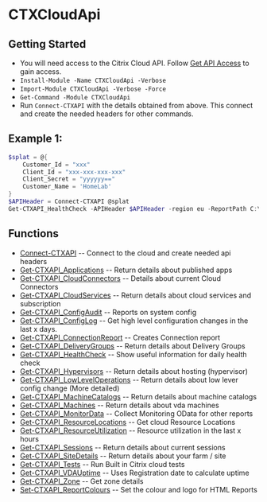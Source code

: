 # CTXCloudApi
## Getting Started
- You will need access to the Citrix Cloud API. Follow [Get API Access](https://developer.cloud.com/getting-started/docs/overview) to gain access.
- `Install-Module -Name CTXCloudApi -Verbose`
- `Import-Module CTXCloudApi -Verbose -Force`
- `Get-Command -Module CTXCloudApi`
- Run `Connect-CTXAPI` with the details obtained from above. This connect and create the needed headers for other commands.

## Example 1:

```powershell
$splat = @{
	Customer_Id = "xxx"
	Client_Id = "xxx-xxx-xxx-xxx"
	Client_Secret = "yyyyyy=="
	Customer_Name = 'HomeLab'
}
$APIHeader = Connect-CTXAPI @splat
Get-CTXAPI_HealthCheck -APIHeader $APIHeader -region eu -ReportPath C:\Temp\
```
 
## Functions
- [Connect-CTXAPI](https://smitpi.github.io/CTXCloudApi/#Connect-CTXAPI) -- Connect to the cloud and create needed api headers
- [Get-CTXAPI_Applications](https://smitpi.github.io/CTXCloudApi/#Get-CTXAPI_Applications) -- Return details about published apps
- [Get-CTXAPI_CloudConnectors](https://smitpi.github.io/CTXCloudApi/#Get-CTXAPI_CloudConnectors) -- Details about current Cloud Connectors
- [Get-CTXAPI_CloudServices](https://smitpi.github.io/CTXCloudApi/#Get-CTXAPI_CloudServices) -- Return details about cloud services and subscription
- [Get-CTXAPI_ConfigAudit](https://smitpi.github.io/CTXCloudApi/#Get-CTXAPI_ConfigAudit) -- Reports on system config
- [Get-CTXAPI_ConfigLog](https://smitpi.github.io/CTXCloudApi/#Get-CTXAPI_ConfigLog) -- Get high level configuration changes in the last x days.
- [Get-CTXAPI_ConnectionReport](https://smitpi.github.io/CTXCloudApi/#Get-CTXAPI_ConnectionReport) -- Creates Connection report
- [Get-CTXAPI_DeliveryGroups](https://smitpi.github.io/CTXCloudApi/#Get-CTXAPI_DeliveryGroups) -- Return details about Delivery Groups
- [Get-CTXAPI_HealthCheck](https://smitpi.github.io/CTXCloudApi/#Get-CTXAPI_HealthCheck) -- Show useful information for daily health check
- [Get-CTXAPI_Hypervisors](https://smitpi.github.io/CTXCloudApi/#Get-CTXAPI_Hypervisors) -- Return details about hosting (hypervisor)
- [Get-CTXAPI_LowLevelOperations](https://smitpi.github.io/CTXCloudApi/#Get-CTXAPI_LowLevelOperations) -- Return details about low lever config change (More detailed)
- [Get-CTXAPI_MachineCatalogs](https://smitpi.github.io/CTXCloudApi/#Get-CTXAPI_MachineCatalogs) -- Return details about machine catalogs
- [Get-CTXAPI_Machines](https://smitpi.github.io/CTXCloudApi/#Get-CTXAPI_Machines) -- Return details about vda machines
- [Get-CTXAPI_MonitorData](https://smitpi.github.io/CTXCloudApi/#Get-CTXAPI_MonitorData) -- Collect Monitoring OData for other reports
- [Get-CTXAPI_ResourceLocations](https://smitpi.github.io/CTXCloudApi/#Get-CTXAPI_ResourceLocations) -- Get cloud Resource Locations
- [Get-CTXAPI_ResourceUtilization](https://smitpi.github.io/CTXCloudApi/#Get-CTXAPI_ResourceUtilization) -- Resource utilization in the last x hours
- [Get-CTXAPI_Sessions](https://smitpi.github.io/CTXCloudApi/#Get-CTXAPI_Sessions) -- Return details about current sessions
- [Get-CTXAPI_SiteDetails](https://smitpi.github.io/CTXCloudApi/#Get-CTXAPI_SiteDetails) -- Return details about your farm / site
- [Get-CTXAPI_Tests](https://smitpi.github.io/CTXCloudApi/#Get-CTXAPI_Tests) -- Run Built in Citrix cloud tests
- [Get-CTXAPI_VDAUptime](https://smitpi.github.io/CTXCloudApi/#Get-CTXAPI_VDAUptime) -- Uses Registration date to calculate uptime
- [Get-CTXAPI_Zone](https://smitpi.github.io/CTXCloudApi/#Get-CTXAPI_Zone) -- Get zone details
- [Set-CTXAPI_ReportColours](https://smitpi.github.io/CTXCloudApi/#Set-CTXAPI_ReportColours) -- Set the colour and logo for HTML Reports
